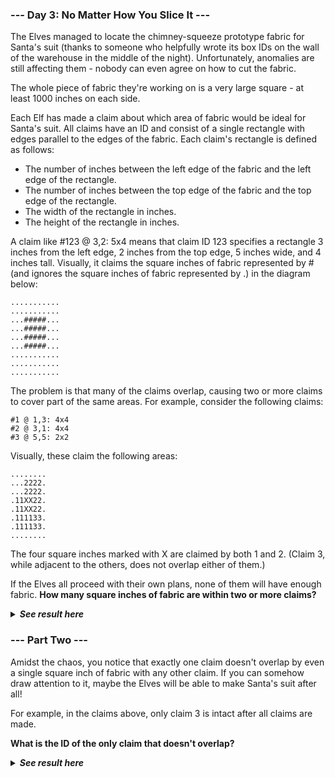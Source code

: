 ﻿### --- Day 3: No Matter How You Slice It ---

The Elves managed to locate the chimney-squeeze prototype fabric for
Santa's suit (thanks to someone who helpfully wrote its box IDs on the wall
of the warehouse in the middle of the night). Unfortunately, anomalies are 
still affecting them - nobody can even agree on how to cut the fabric.

The whole piece of fabric they're working on is a very large square - at 
least 1000 inches on each side.

Each Elf has made a claim about which area of fabric would be ideal for
Santa's suit. All claims have an ID and consist of a single rectangle with
edges parallel to the edges of the fabric. Each claim's rectangle is
defined as follows:

- The number of inches between the left edge of the fabric and the left edge of the rectangle.
- The number of inches between the top edge of the fabric and the top edge of the rectangle.
- The width of the rectangle in inches.
- The height of the rectangle in inches.

A claim like #123 @ 3,2: 5x4 means that claim ID 123 specifies a rectangle 
3 inches from the left edge, 2 inches from the top edge, 5 inches wide, and 
4 inches tall. Visually, it claims the square inches of fabric represented 
by # (and ignores the square inches of fabric represented by .) in the
diagram below:

	...........
	...........
	...#####...
	...#####...
	...#####...
	...#####...
	...........
	...........
	...........

The problem is that many of the claims overlap, causing two or more claims
to cover part of the same areas. For example, consider the following 
claims:

	#1 @ 1,3: 4x4
	#2 @ 3,1: 4x4
	#3 @ 5,5: 2x2

Visually, these claim the following areas:

	........
	...2222.
	...2222.
	.11XX22.
	.11XX22.
	.111133.
	.111133.
	........

The four square inches marked with X are claimed by both 1 and 2. (Claim 3, 
while adjacent to the others, does not overlap either of them.)

If the Elves all proceed with their own plans, none of them will have
enough fabric. **How many square inches of fabric are within two or more 
claims?**

<details>
  <summary><strong><em>See result here</em></strong></summary>
	Your puzzle answer was <strong><em>109716</em></strong>.
</details>

### --- Part Two ---

Amidst the chaos, you notice that exactly one claim doesn't overlap by even
a single square inch of fabric with any other claim. If you can somehow
draw attention to it, maybe the Elves will be able to make Santa's suit 
after all!

For example, in the claims above, only claim 3 is intact after all claims
are made.

**What is the ID of the only claim that doesn't overlap?**

<details>
  <summary><strong><em>See result here</em></strong></summary>
	Your puzzle answer was <strong><em>124</em></strong>.
</details>
